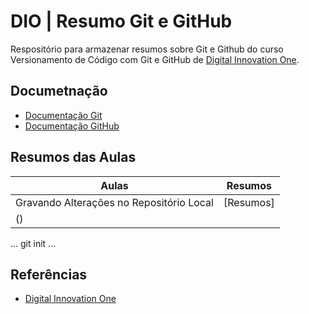 # DIO | Resumo Git e GitHub

Respositório para armazenar resumos sobre Git e Github do curso Versionamento de Código com Git e GitHub de [Digital Innovation One](https://www.dio.me).

## Documetnação
- [Documentação Git](https://git-scm.com/doc)
- [Documentação GitHub](https://docs.github.com/)

## Resumos das Aulas


| Aulas | Resumos |
|-------|---------|
| Gravando Alterações no Repositório Local | [Resumos]
() |

...
git init
...

## Referências
- [Digital Innovation One]()
